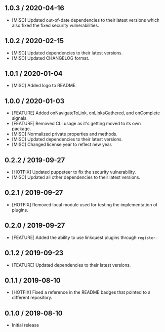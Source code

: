 ## 1.0.3 / 2020-04-16
- [MISC] Updated out-of-date dependencies to their latest versions which also fixed the fixed security vulnerabilities.

## 1.0.2 / 2020-02-15
- [MISC] Updated dependencies to their latest versions.
- [MISC] Updated CHANGELOG format.

## 1.0.1 / 2020-01-04
- [MISC] Added logo to README.

## 1.0.0 / 2020-01-03
- [FEATURE] Added onNavigateToLink, onLinksGathered, and onComplete signals.
- [FEATURE] Removed CLI usage as it's getting moved to its own package.
- [MISC] Normalized private properties and methods.
- [MISC] Updated dependencies to their latest versions.
- [MISC] Changed license year to reflect new year.

## 0.2.2 / 2019-09-27
- [HOTFIX] Updated puppeteer to fix the security vulnerability.
- [MISC] Updated all other dependencies to their latest versions.

## 0.2.1 / 2019-09-27
- [HOTFIX] Removed local module used for testing the implementation of plugins.

## 0.2.0 / 2019-09-27
- [FEATURE] Added the ability to use linkquest plugins through `register`.

## 0.1.2 / 2019-09-23
- [FEATURE] Updated dependencies to their latest versions.

## 0.1.1 / 2019-08-10
- [HOTFIX] Fixed a reference in the README badges that pointed to a different repository.

## 0.1.0 / 2019-08-10
- Initial release
